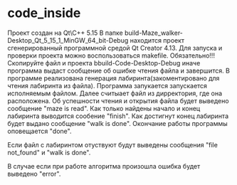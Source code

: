 # code_inside

Проект создан на Qt\C++ 5.15
В папке build-Maze_walker-Desktop_Qt_5_15_1_MinGW_64_bit-Debug находится 
проект сгенерированный программной средой Qt Creator 4.13.
Для запуска и проверки проекта можно воспользоваться makefile.
Обязательно!!! Скопируйте файл и проекта bbuild-Code-Desktop-Debug
иначе программа выдаст сообщение об ошибке чтения файла и завершится.
В программе реализована генерация лабиринта(закоментировано для чтения лабиринта из файла).
Программа запукается запускается исполняемым файлом. Далее считыает файл из дирректория, где она расположена.
Об успешности чтения и открытия файла будет выведено сообщение "maze is read".
Как только найдены начало и конец лабиринта выводится сообение "finish".
Как достигнут конец лабиринта будет выдано сообщение "walk is done".
Окончание работы программы оповещается "done".

Если файл с лабиринтом отуствуют будут выведены сообщения "file not_found" и "walk is done".

В случае если при работе алгоритма произошла ошибка будет выведено "error".
